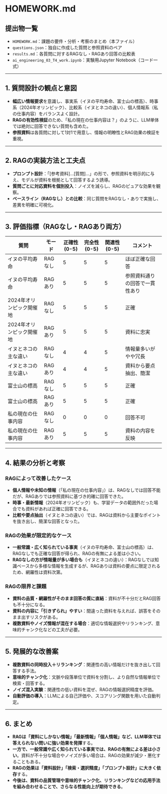 # HOMEWORK.md

## 提出物一覧

- `HOMEWORK.md`：課題の要件・分析・考察のまとめ（本ファイル）
- `questions.json`：独自に作成した質問と参照資料のペア
- `results.md`：各質問に対するRAGなし・RAGあり回答の比較表
- `ai_engineering_03_T4_work.ipynb`：実験用Jupyter Notebook（コード一式）

---

## 1. 質問設計の観点と意図

- **幅広い情報要求**を意識し、事実系（イヌの平均寿命、富士山の標高）、時事系（2024年オリンピック）、比較系（イヌとネコの違い）、個人情報系（私の仕事内容）をバランスよく設計。
- **RAGの有効性検証**のため、「私の現在の仕事内容は？」のように、LLM単体では絶対に回答できない質問も含めた。
- **参照資料**は各質問に対して1対1で用意し、情報の明瞭性とRAG効果の検証を重視。

---

## 2. RAGの実装方法と工夫点

- **プロンプト設計**：「[参考資料]…[質問]…」の形で、参照資料を明示的に与え、モデルが資料を根拠として回答するよう誘導。
- **質問ごとに対応資料を個別投入**：ノイズを減らし、RAGのピュアな効果を観察。
- **ベースライン（RAGなし）との比較**：同じ質問をRAGなし・ありで実施し、差異を明確に可視化。

---

## 3. 評価指標（RAGなし・RAGあり両方）

| 質問                       | モード   | 正確性(0-5) | 完全性(0-5) | 関連性(0-5) | コメント                                                                                           |
|----------------------------|----------|-------------|-------------|-------------|----------------------------------------------------------------------------------------------------|
| イヌの平均寿命             | RAGなし  | 5           | 5           | 5           | ほぼ正確な回答                                                                                     |
| イヌの平均寿命             | RAGあり  | 5           | 5           | 5           | 参照資料通りの回答で一貫性あり                                                                     |
| 2024年オリンピック開催地   | RAGなし  | 5           | 5           | 5           | 正確                                                                                            |
| 2024年オリンピック開催地   | RAGあり  | 5           | 5           | 5           | 資料に忠実                                                                                         |
| イヌとネコの主な違い       | RAGなし  | 4           | 4           | 5           | 情報量多いがやや冗長                                                                              |
| イヌとネコの主な違い       | RAGあり  | 4           | 4           | 5           | 資料から要点抽出、簡潔                                                                            |
| 富士山の標高               | RAGなし  | 5           | 5           | 5           | 正確                                                                                            |
| 富士山の標高               | RAGあり  | 5           | 5           | 5           | 正確                                                                                            |
| 私の現在の仕事内容         | RAGなし  | 0           | 0           | 0           | 回答不可                                                                                           |
| 私の現在の仕事内容         | RAGあり  | 5           | 5           | 5           | 資料の内容を反映                                                                                   |

---

## 4. 結果の分析と考察

### RAGによって改善したケース

- **個人情報や未知の情報**（「私の現在の仕事内容」）は、RAGなしでは回答不能だが、RAGありでは参照資料に基づき的確に回答できた。
- **時事・最新情報**（2024年オリンピック）も、学習データの範囲外だった場合でも資料があれば正確に回答できる。
- **比較や要点抽出**（イヌとネコの違い）では、RAGは資料から主要なポイントを抜き出し、簡潔な回答となった。

### RAGの効果が限定的なケース

- **一般常識・広く知られている事実**（イヌの平均寿命、富士山の標高）は、RAGなしでも正確な回答が得られ、RAGの有無による差は小さい。
- **RAGなしの方が情報量が多い場合も**（イヌとネコの違い）：RAGなしでは知識ベースから多様な情報を生成するが、RAGありは資料の要点に限定されるため、網羅性は資料次第。

### RAGの限界と課題

- **資料の品質・網羅性がそのまま回答の質に直結**：資料が不十分だとRAG回答も不十分になる。
- **資料の内容に「引きずられ」やすい**：間違った資料を与えれば、誤答をそのまま出すリスクがある。
- **複数資料やノイズ情報が混在する場合**：適切な情報選択やリランキング、意味的チャンク化などの工夫が必要。

---

## 5. 発展的な改善案

- **複数資料の同時投入＋リランキング**：関連性の高い情報だけを抜き出して回答する手法。
- **意味的チャンク化**：文脈や段落単位で資料を分割し、より自然な情報単位で検索・回答する。
- **ノイズ混入実験**：関連性の低い資料を混ぜ、RAGの情報選択精度を評価。
- **自動評価の導入**：LLMによる自己評価や、スコアリング関数を用いた自動判定。

---

## 6. まとめ

- **RAGは「資料にしかない情報」「最新情報」「個人情報」など、LLM単体では答えられない問いに強い効果を発揮**する。
- **一方で、一般常識や広く知られている事実では、RAGの有無による差は小さい**。資料が不十分な場合やノイズが多い場合は、RAGの効果が減少・悪化することもある。
- **RAGの効果は「資料設計」「検索・選択精度」「プロンプト設計」に大きく依存**する。
- **今後は、資料の品質管理や意味的チャンク化、リランキングなどの応用手法を組み合わせることで、さらなる性能向上が期待できる**。
